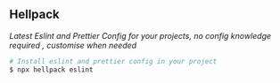 ## Hellpack

_Latest Eslint and Prettier Config for your projects, no config knowledge required , customise when needed_

```bash
# Install eslint and prettier config in your project
$ npx hellpack eslint
```
